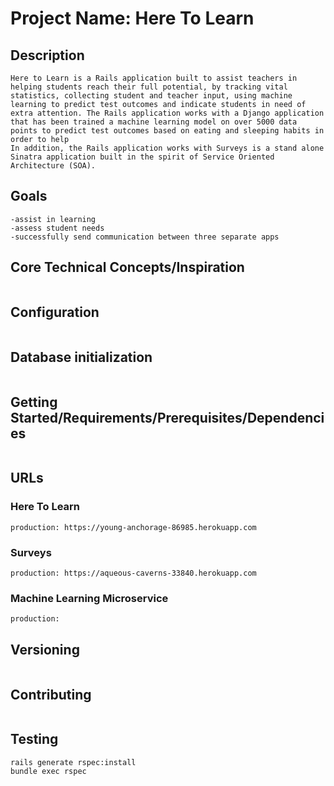 # Project Name: Here To Learn
## Description
```
Here to Learn is a Rails application built to assist teachers in helping students reach their full potential, by tracking vital statistics, collecting student and teacher input, using machine learning to predict test outcomes and indicate students in need of extra attention. The Rails application works with a Django application that has been trained a machine learning model on over 5000 data points to predict test outcomes based on eating and sleeping habits in order to help
In addition, the Rails application works with Surveys is a stand alone Sinatra application built in the spirit of Service Oriented Architecture (SOA).
```
## Goals
```
-assist in learning
-assess student needs
-successfully send communication between three separate apps
```
## Core Technical Concepts/Inspiration
```Ruby version: ruby 2.4.1
```
## Configuration
```bundle install
 ```
## Database initialization
```rake db:{create,migration,seed}
```
## Getting Started/Requirements/Prerequisites/Dependencies
```
```
## URLs
### Here To Learn
```development: localhost:3000
production: https://young-anchorage-86985.herokuapp.com
```
### Surveys
```development: localhost:9393
production: https://aqueous-caverns-33840.herokuapp.com
```
### Machine Learning Microservice
```development: localhost:8000
production:
```
## Versioning
```v1  5/30/2019
```
## Contributing
```
```
## Testing
```
rails generate rspec:install
bundle exec rspec
```
